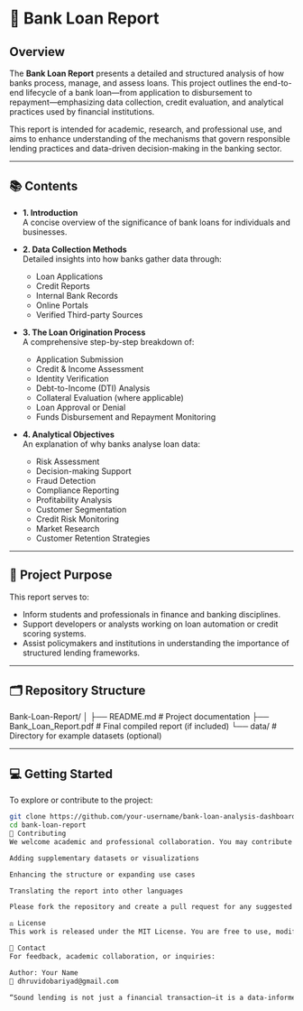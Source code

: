 # 🏦 Bank Loan Report

## Overview

The **Bank Loan Report** presents a detailed and structured analysis of how banks process, manage, and assess loans. This project outlines the end-to-end lifecycle of a bank loan—from application to disbursement to repayment—emphasizing data collection, credit evaluation, and analytical practices used by financial institutions.

This report is intended for academic, research, and professional use, and aims to enhance understanding of the mechanisms that govern responsible lending practices and data-driven decision-making in the banking sector.

---

## 📚 Contents

- **1. Introduction**  
  A concise overview of the significance of bank loans for individuals and businesses.

- **2. Data Collection Methods**  
  Detailed insights into how banks gather data through:
  - Loan Applications  
  - Credit Reports  
  - Internal Bank Records  
  - Online Portals  
  - Verified Third-party Sources

- **3. The Loan Origination Process**  
  A comprehensive step-by-step breakdown of:
  - Application Submission  
  - Credit & Income Assessment  
  - Identity Verification  
  - Debt-to-Income (DTI) Analysis  
  - Collateral Evaluation (where applicable)  
  - Loan Approval or Denial  
  - Funds Disbursement and Repayment Monitoring

- **4. Analytical Objectives**  
  An explanation of why banks analyse loan data:
  - Risk Assessment  
  - Decision-making Support  
  - Fraud Detection  
  - Compliance Reporting  
  - Profitability Analysis  
  - Customer Segmentation  
  - Credit Risk Monitoring  
  - Market Research  
  - Customer Retention Strategies

---

## 🧾 Project Purpose

This report serves to:

- Inform students and professionals in finance and banking disciplines.
- Support developers or analysts working on loan automation or credit scoring systems.
- Assist policymakers and institutions in understanding the importance of structured lending frameworks.

---

## 🗂️ Repository Structure
Bank-Loan-Report/
│
├── README.md # Project documentation
├── Bank_Loan_Report.pdf # Final compiled report (if included)
└── data/ # Directory for example datasets (optional)

---

## 💻 Getting Started

To explore or contribute to the project:

```bash
git clone https://github.com/your-username/bank-loan-analysis-dashboard.git
cd bank-loan-report
🤝 Contributing
We welcome academic and professional collaboration. You may contribute by:

Adding supplementary datasets or visualizations

Enhancing the structure or expanding use cases

Translating the report into other languages

Please fork the repository and create a pull request for any suggested additions.

⚖️ License
This work is released under the MIT License. You are free to use, modify, and distribute with proper attribution.

📩 Contact
For feedback, academic collaboration, or inquiries:

Author: Your Name
📧 dhruvidobariyad@gmail.com

“Sound lending is not just a financial transaction—it is a data-informed partnership built on trust, analysis, and responsibility.”
